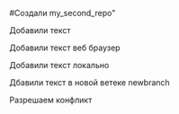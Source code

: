 #Создали my_second_repo" 

Добавили текст

Добавили текст веб браузер

Добавили текст локально

Дбавили текст в новой ветеке newbranch

Разрешаем конфликт 
